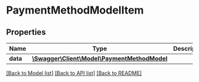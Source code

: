 # PaymentMethodModelItem

## Properties
Name | Type | Description | Notes
------------ | ------------- | ------------- | -------------
**data** | [**\Swagger\Client\Model\PaymentMethodModel**](PaymentMethodModel.md) |  | [optional] 


[[Back to Model list]](../README.md#documentation-for-models) [[Back to API list]](../README.md#documentation-for-api-endpoints) [[Back to README]](../README.md)


